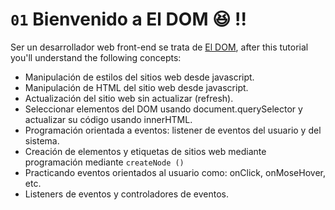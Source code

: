 # `01` Bienvenido a El DOM 😆 !!

Ser un desarrollador web front-end se trata de [El DOM](https://content.breatheco.de/lesson/what-is-dom-define-dom), after this tutorial you'll understand the following concepts:

- Manipulación de estilos del sitios web desde javascript.
- Manipulación de HTML del sitio web desde javascript.
- Actualización del sitio web sin actualizar (refresh).
- Seleccionar elementos del DOM usando document.querySelector y actualizar su código usando innerHTML.
- Programación orientada a eventos: listener de eventos del usuario y del sistema.
- Creación de elementos y etiquetas de sitios web mediante programación mediante `createNode ()`
- Practicando eventos orientados al usuario como: onClick, onMoseHover, etc.
- Listeners de eventos y controladores de eventos.
